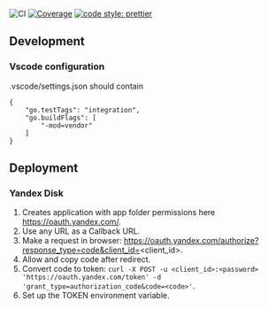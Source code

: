 ![CI](https://github.com/kulti/task-list/workflows/CI/badge.svg)
[![Coverage](https://coveralls.io/repos/github/kulti/task-list/badge.svg?branch=master)](https://coveralls.io/github/kulti/task-list?branch=master)
[![code style: prettier](https://img.shields.io/badge/code_style-prettier-ff69b4.svg?style=flat-square)](https://github.com/prettier/prettier)

## Development

### Vscode configuration

.vscode/settings.json should contain

```
{
    "go.testTags": "integration",
    "go.buildFlags": [
        "-mod=vendor"
    ]
}
```

## Deployment

### Yandex Disk

1. Creates application with app folder permissions here https://oauth.yandex.com/.
2. Use any URL as a Callback URL.
3. Make a request in browser: https://oauth.yandex.com/authorize?response_type=code&client_id=<client_id>.
4. Allow and copy code after redirect.
5. Convert code to token: `curl -X POST -u <client_id>:<password> 'https://oauth.yandex.com/token' -d 'grant_type=authorization_code&code=<code>'`.
6. Set up the TOKEN environment variable.
